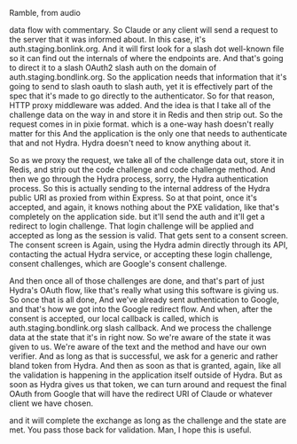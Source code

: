 Ramble, from audio

data flow with commentary. So Claude or any client will send a request to the server that it was informed about. In this case, it's auth.staging.bonlink.org. And it will first look for a slash dot well-known file so it can find out the internals of where the endpoints are. And that's going to direct it to a slash OAuth2 slash auth on the domain of auth.staging.bondlink.org. So the application needs that information that it's going to send to slash oauth to slash auth, yet it is effectively part of the spec that it's made to go directly to the authenticator. So for that reason, HTTP proxy middleware was added. And the idea is that I take all of the challenge data on the way in and store it in Redis and then strip out. So the request comes in in pixie format. which is a one-way hash doesn't really matter for this And the application is the only one that needs to authenticate that and not Hydra. Hydra doesn't need to know anything about it.

So as we proxy the request, we take all of the challenge data out, store it in Redis, and strip out the code challenge and code challenge method. And then we go through the Hydra process, sorry, the Hydra authentication process. So this is actually sending to the internal address of the Hydra public URI as proxied from within Express. So at that point, once it's accepted, and again, it knows nothing about the PXE validation, like that's completely on the application side. but it'll send the auth and it'll get a redirect to login challenge. That login challenge will be applied and accepted as long as the session is valid. That gets sent to a consent screen. The consent screen is Again, using the Hydra admin directly through its API, contacting the actual Hydra service, or accepting these login challenge, consent challenges, which are Google's consent challenge.

And then once all of those challenges are done, and that's part of just Hydra's OAuth flow, like that's really what using this software is giving us. So once that is all done, And we've already sent authentication to Google, and that's how we got into the Google redirect flow. And when, after the consent is accepted, our local callback is called, which is auth.staging.bondlink.org slash callback. And we process the challenge data at the state that it's in right now. So we're aware of the state it was given to us. We're aware of the text and the method and have our own verifier. And as long as that is successful, we ask for a generic and rather bland token from Hydra. And then as soon as that is granted, again, like all the validation is happening in the application itself outside of Hydra. But as soon as Hydra gives us that token, we can turn around and request the final OAuth from Google that will have the redirect URI of Claude or whatever client we have chosen.

and it will complete the exchange as long as the challenge and the state are met. You pass those back for validation. Man, I hope this is useful.
